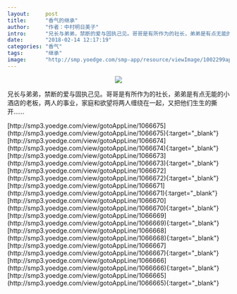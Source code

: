 ```yaml
---
layout:     post
title:      "香气的继承"
author:     "作者：中村明日美子"
intro:      "兄长与弟弟，禁断的爱与固执己见。哥哥是有所作为的社长，弟弟是有点无能的小酒店的老板，两人的事业，家庭和欲望将两人缠绕在一起，又把他们生生的撕开……"
date:       "2018-02-14 12:17:19"
categories: "香气"
tags:       "继承"
image:      "http://smp.yoedge.com/smp-app/resource/viewImage/1002299appline.png"
---
```

<div style="text-align: center">
<p><img src="http://smp.yoedge.com/smp-app/resource/viewImage/1002299appline.png"/></p>
</div>
<p class="post-meta">
<span>兄长与弟弟，禁断的爱与固执己见。哥哥是有所作为的社长，弟弟是有点无能的小酒店的老板，两人的事业，家庭和欲望将两人缠绕在一起，又把他们生生的撕开……</span>
</p>
[http://smp3.yoedge.com/view/gotoAppLine/1066675](http://smp3.yoedge.com/view/gotoAppLine/1066675){:target="_blank"}
[http://smp3.yoedge.com/view/gotoAppLine/1066674](http://smp3.yoedge.com/view/gotoAppLine/1066674){:target="_blank"}
[http://smp3.yoedge.com/view/gotoAppLine/1066673](http://smp3.yoedge.com/view/gotoAppLine/1066673){:target="_blank"}
[http://smp3.yoedge.com/view/gotoAppLine/1066672](http://smp3.yoedge.com/view/gotoAppLine/1066672){:target="_blank"}
[http://smp3.yoedge.com/view/gotoAppLine/1066671](http://smp3.yoedge.com/view/gotoAppLine/1066671){:target="_blank"}
[http://smp3.yoedge.com/view/gotoAppLine/1066670](http://smp3.yoedge.com/view/gotoAppLine/1066670){:target="_blank"}
[http://smp3.yoedge.com/view/gotoAppLine/1066669](http://smp3.yoedge.com/view/gotoAppLine/1066669){:target="_blank"}
[http://smp3.yoedge.com/view/gotoAppLine/1066668](http://smp3.yoedge.com/view/gotoAppLine/1066668){:target="_blank"}
[http://smp3.yoedge.com/view/gotoAppLine/1066667](http://smp3.yoedge.com/view/gotoAppLine/1066667){:target="_blank"}
[http://smp3.yoedge.com/view/gotoAppLine/1066666](http://smp3.yoedge.com/view/gotoAppLine/1066666){:target="_blank"}
[http://smp3.yoedge.com/view/gotoAppLine/1066665](http://smp3.yoedge.com/view/gotoAppLine/1066665){:target="_blank"}


